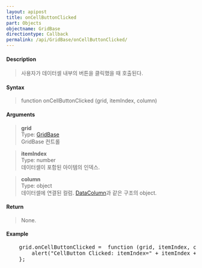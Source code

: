 ```yaml
---
layout: apipost
title: onCellButtonClicked
part: Objects
objectname: GridBase
directiontype: Callback
permalink: /api/GridBase/onCellButtonClicked/
---
```



#### Description

> 사용자가 데이터셀 내부의 버튼을 클릭했을 때 호출된다.  

#### Syntax

> function onCellButtonClicked (grid, itemIndex, column)  

#### Arguments

> **grid**  
> Type: [GridBase](/api/types/GridBase/)  
> GridBase 컨트롤  

> **itemIndex**  
> Type: number  
> 데이터셀이 포함된 아이템의 인덱스.  

> **column**  
> Type: object  
> 데이터셀에 연결된 컬럼. [DataColumn](/api/types/DataColumn/)과 같은 구조의 object.  

#### Return

> None.  

#### Example

<pre class="prettyprint">
    grid.onCellButtonClicked =  function (grid, itemIndex, column) {
        alert("CellButton Clicked: itemIndex=" + itemIndex + ", fieldName=" + column.fieldName);
    };
</pre>

